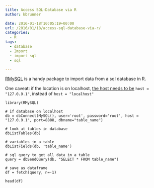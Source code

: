 ```yaml
---
title: Access SQL-Database via R
author: kbrunner

date: 2016-01-18T10:05:19+00:00
url: /2016/01/18/access-sql-database-via-r/
categories:
  - R
tags:
  - database
  - Import
  - import sql
  - sql

---
```

[RMySQL][1] is a handy package to import data from a sql database in R. 

One caveat: if the location is on localhost, [the host needs to be][2] `host = "127.0.0.1"`, instead of `host = "localhost"`

    library(RMySQL)

    # if database on localhost
    db = dbConnect(MySQL(), user='root', password='root', host = "127.0.0.1", port=8888, dbname="table_name")

    # look at tables in database
    dbListTables(db)

    # variables in a table
    dbListFields(db, 'table_name')

    # sql query to get all data in a table
    query = dbSendQuery(db, "SELECT * FROM table_name")

    # save as dataframe
    df = fetch(query, n=-1)

    head(df)


 [1]: https://cran.r-project.org/web/packages/RMySQL/RMySQL.pdf
 [2]: http://stackoverflow.com/questions/31136701/cant-connect-to-local-mysql-server-through-socket-error-when-using-ssh-tunel
